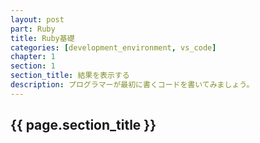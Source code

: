 ```yaml
---
layout: post
part: Ruby
title: Ruby基礎
categories: [development_environment, vs_code]
chapter: 1
section: 1
section_title: 結果を表示する
description: プログラマーが最初に書くコードを書いてみましょう。
---
```


## {{ page.section_title }}

